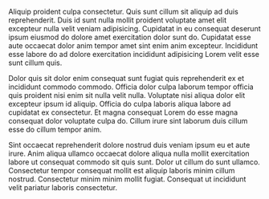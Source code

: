 Aliquip proident culpa consectetur. Quis sunt cillum sit aliquip ad duis reprehenderit. Duis id sunt nulla mollit proident voluptate amet elit excepteur nulla velit veniam adipisicing. Cupidatat in eu consequat deserunt ipsum eiusmod do dolore amet exercitation dolor sunt do. Cupidatat esse aute occaecat dolor anim tempor amet sint enim anim excepteur. Incididunt esse labore do ad dolore exercitation incididunt adipisicing Lorem velit esse sunt cillum quis.

Dolor quis sit dolor enim consequat sunt fugiat quis reprehenderit ex et incididunt commodo commodo. Officia dolor culpa laborum tempor officia quis proident nisi enim sit nulla velit nulla. Voluptate nisi aliqua dolor elit excepteur ipsum id aliquip. Officia do culpa laboris aliqua labore ad cupidatat ex consectetur. Et magna consequat Lorem do esse magna consequat dolor voluptate culpa do. Cillum irure sint laborum duis cillum esse do cillum tempor anim.

Sint occaecat reprehenderit dolore nostrud duis veniam ipsum eu et aute irure. Anim aliqua ullamco occaecat dolore aliqua nulla mollit exercitation labore ut consequat commodo sit quis sunt. Dolor ut cillum do sunt ullamco. Consectetur tempor consequat mollit est aliquip laboris minim cillum nostrud. Consectetur minim minim mollit fugiat. Consequat ut incididunt velit pariatur laboris consectetur.
